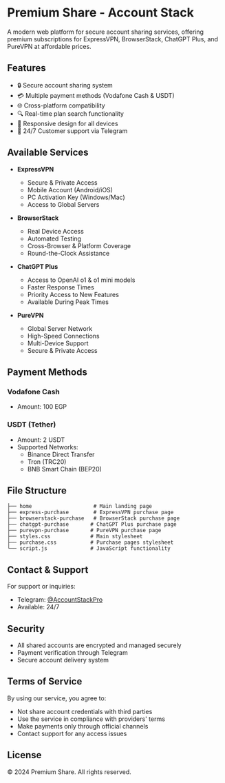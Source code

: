 # Premium Share - Account Stack

A modern web platform for secure account sharing services, offering premium subscriptions for ExpressVPN, BrowserStack, ChatGPT Plus, and PureVPN at affordable prices.

## Features

- 🔒 Secure account sharing system
- 💳 Multiple payment methods (Vodafone Cash & USDT)
- 🌐 Cross-platform compatibility
- 🔍 Real-time plan search functionality
- 📱 Responsive design for all devices
- 💬 24/7 Customer support via Telegram

## Available Services

- **ExpressVPN**
  - Secure & Private Access
  - Mobile Account (Android/iOS)
  - PC Activation Key (Windows/Mac)
  - Access to Global Servers

- **BrowserStack**
  - Real Device Access
  - Automated Testing
  - Cross-Browser & Platform Coverage
  - Round-the-Clock Assistance

- **ChatGPT Plus**
  - Access to OpenAI o1 & o1 mini models
  - Faster Response Times
  - Priority Access to New Features
  - Available During Peak Times

- **PureVPN**
  - Global Server Network
  - High-Speed Connections
  - Multi-Device Support
  - Secure & Private Access

## Payment Methods

### Vodafone Cash
- Amount: 100 EGP

### USDT (Tether)
- Amount: 2 USDT
- Supported Networks:
  - Binance Direct Transfer
  - Tron (TRC20)
  - BNB Smart Chain (BEP20)

## File Structure

```
├── home                    # Main landing page
├── express-purchase        # ExpressVPN purchase page
├── browserstack-purchase   # BrowserStack purchase page
├── chatgpt-purchase       # ChatGPT Plus purchase page
├── purevpn-purchase       # PureVPN purchase page
├── styles.css             # Main stylesheet
├── purchase.css           # Purchase pages stylesheet
└── script.js              # JavaScript functionality
```

## Contact & Support

For support or inquiries:
- Telegram: [@AccountStackPro](https://t.me/AccountStackPro)
- Available: 24/7

## Security

- All shared accounts are encrypted and managed securely
- Payment verification through Telegram
- Secure account delivery system

## Terms of Service

By using our service, you agree to:
- Not share account credentials with third parties
- Use the service in compliance with providers' terms
- Make payments only through official channels
- Contact support for any access issues

## License

© 2024 Premium Share. All rights reserved.
